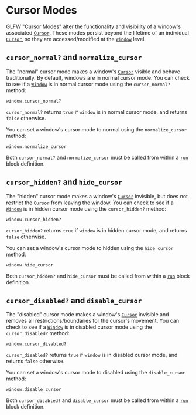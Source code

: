 # Cursor Modes

GLFW "Cursor Modes" alter the functionality and visibility of a window's associated [`Cursor`](/deep-dive/window/cursors.md). These modes persist beyond the lifetime of an individual [`Cursor`](/deep-dive/window/cursors.md), so they are accessed/modified at the [`Window`](/deep-dive/window.md) level.

## `cursor_normal?` and `normalize_cursor`

The "normal" cursor mode makes a window's [`Cursor`](/deep-dive/window/cursors.md) visible and behave traditionally. By default, windows are in normal cursor mode. You can check to see if a [`Window`](/deep-dive/window.md) is in normal cursor mode using the `cursor_normal?` method:

```crystal
window.cursor_normal?
```

`cursor_normal?` returns `true` if `window` is in normal cursor mode, and returns `false` otherwise.

You can set a window's cursor mode to normal using the `normalize_cursor` method:

```crystal
window.normalize_cursor
```

Both `cursor_normal?` and `normalize_cursor` must be called from within a [`run`](/the-run-block.md) block definition.

## `cursor_hidden?` and `hide_cursor`

The "hidden" cursor mode makes a window's [`Cursor`](/deep-dive/window/cursors.md) invisible, but does not restrict the [`Cursor`](/deep-dive/window/cursors.md) from leaving the window. You can check to see if a [`Window`](/deep-dive/window.md) is in hidden cursor mode using the `cursor_hidden?` method:

```crystal
window.cursor_hidden?
```

`cursor_hidden?` returns `true` if `window` is in hidden cursor mode, and returns `false` otherwise.

You can set a window's cursor mode to hidden using the `hide_cursor` method:

```crystal
window.hide_cursor
```

Both `cursor_hidden?` and `hide_cursor` must be called from within a [`run`](/the-run-block.md) block definition.

## `cursor_disabled?` and `disable_cursor`

The "disabled" cursor mode makes a window's [`Cursor`](/deep-dive/window/cursors.md) invisible and removes all restrictions/boundaries for the cursor's movement. You can check to see if a [`Window`](/deep-dive/window.md) is in disabled cursor mode using the `cursor_disabled?` method:

```crystal
window.cursor_disabled?
```

`cursor_disabled?` returns `true` if `window` is in disabled cursor mode, and returns `false` otherwise.

You can set a window's cursor mode to disabled using the `disable_cursor` method:

```crystal
window.disable_cursor
```

Both `cursor_disabled?` and `disable_cursor` must be called from within a [`run`](/the-run-block.md) block definition.
